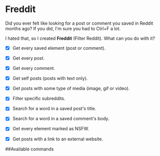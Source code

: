 # **Freddit**

Did you ever felt like looking for a post or comment you saved in Reddit months ago?
If you did, I'm sure you had to Ctrl+F a lot.

I hated that, so I created **Freddit** (Filter Reddit). What can you do with it?

- [x] Get every saved element (post or comment).
- [x] Get every post.
- [x] Get every comment.
- [x] Get self posts (posts with text only).
- [x] Get posts with some type of media (image, gif or video).
- [x] Filter specific subreddits.
- [x] Search for a word in a saved post's title.
- [x] Search for a word in a saved comment's body.
- [x] Get every element marked as NSFW.
- [x] Get posts with a link to an external website.


##Available commands
